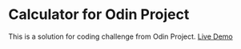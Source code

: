 # Calculator for Odin Project
This is a solution for coding challenge from Odin Project.
[Live Demo](https://browsero.github.io/Calculator/)
